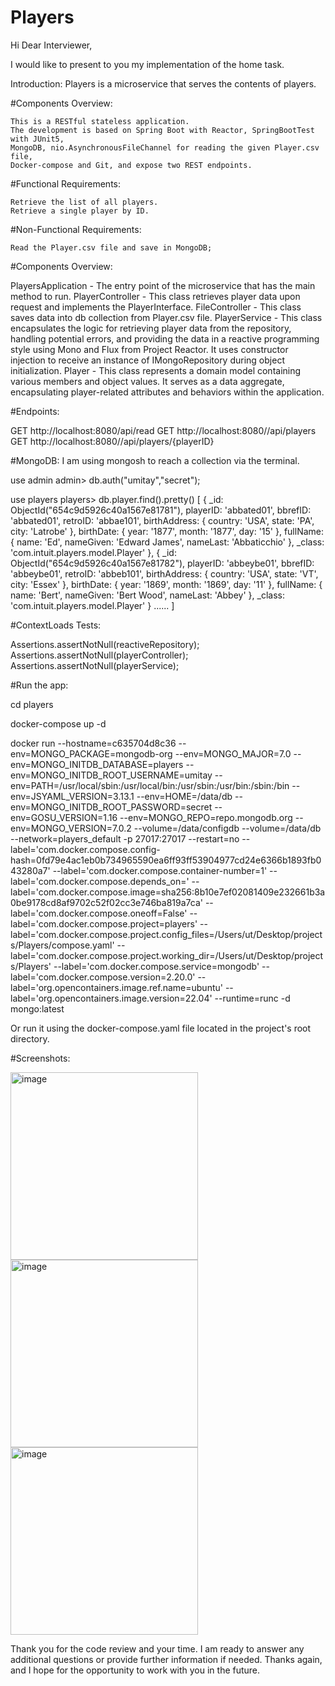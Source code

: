 # Players

Hi Dear Interviewer,

I would like to present to you my implementation of the home task.


Introduction:
Players is a microservice that serves the contents of players.


#Components Overview:

	This is a RESTful stateless application.
	The development is based on Spring Boot with Reactor, SpringBootTest with JUnit5,
	MongoDB, nio.AsynchronousFileChannel for reading the given Player.csv file, 
	Docker-compose and Git, and expose two REST endpoints.


#Functional Requirements:

	Retrieve the list of all players.
	Retrieve a single player by ID.


#Non-Functional Requirements:

	Read the Player.csv file and save in MongoDB;


#Components Overview:

PlayersApplication - The entry point of the microservice that has the main method to run.
PlayerController   - This class retrieves player data upon request and implements the PlayerInterface.
FileController     - This class saves data into db collection from Player.csv file.
PlayerService      - This class encapsulates the logic for retrieving player data from the repository, 
			handling potential errors, and providing the data in a reactive programming style using Mono and Flux from Project Reactor. 
   			It uses constructor injection to receive an instance of IMongoRepository during object initialization.
Player - This class represents a domain model containing various members and object values. 
	 It serves as a data aggregate, encapsulating player-related attributes and behaviors within the application.


#Endpoints:

GET http://localhost:8080/api/read
GET http://localhost:8080//api/players
GET http://localhost:8080//api/players/{playerID}

#MongoDB:
I am using mongosh to reach a collection via the terminal.

use admin
admin> db.auth("umitay","secret");

use players
players> db.player.find().pretty()
[
  {
    _id: ObjectId("654c9d5926c40a1567e81781"),
    playerID: 'abbated01',
    bbrefID: 'abbated01',
    retroID: 'abbae101',
    birthAddress: { country: 'USA', state: 'PA', city: 'Latrobe' },
    birthDate: { year: '1877', month: '1877', day: '15' },
    fullName: { name: 'Ed', nameGiven: 'Edward James', nameLast: 'Abbaticchio' },
    _class: 'com.intuit.players.model.Player'
  },
  {
    _id: ObjectId("654c9d5926c40a1567e81782"),
    playerID: 'abbeybe01',
    bbrefID: 'abbeybe01',
    retroID: 'abbeb101',
    birthAddress: { country: 'USA', state: 'VT', city: 'Essex' },
    birthDate: { year: '1869', month: '1869', day: '11' },
    fullName: { name: 'Bert', nameGiven: 'Bert Wood', nameLast: 'Abbey' },
    _class: 'com.intuit.players.model.Player'
  }
  ......
]


#ContextLoads Tests:

Assertions.assertNotNull(reactiveRepository);
Assertions.assertNotNull(playerController);
Assertions.assertNotNull(playerService);


#Run the app:

cd  players

docker-compose up -d 

docker run --hostname=c635704d8c36 --env=MONGO_PACKAGE=mongodb-org --env=MONGO_MAJOR=7.0 --env=MONGO_INITDB_DATABASE=players --env=MONGO_INITDB_ROOT_USERNAME=umitay --env=PATH=/usr/local/sbin:/usr/local/bin:/usr/sbin:/usr/bin:/sbin:/bin --env=JSYAML_VERSION=3.13.1 --env=HOME=/data/db --env=MONGO_INITDB_ROOT_PASSWORD=secret --env=GOSU_VERSION=1.16 --env=MONGO_REPO=repo.mongodb.org --env=MONGO_VERSION=7.0.2 --volume=/data/configdb --volume=/data/db --network=players_default -p 27017:27017 --restart=no --label='com.docker.compose.config-hash=0fd79e4ac1eb0b734965590ea6ff93ff53904977cd24e6366b1893fb043280a7' --label='com.docker.compose.container-number=1' --label='com.docker.compose.depends_on=' --label='com.docker.compose.image=sha256:8b10e7ef02081409e232661b3a0be9178cd8af9702c52f02cc3e746ba819a7ca' --label='com.docker.compose.oneoff=False' --label='com.docker.compose.project=players' --label='com.docker.compose.project.config_files=/Users/ut/Desktop/projects/Players/compose.yaml' --label='com.docker.compose.project.working_dir=/Users/ut/Desktop/projects/Players' --label='com.docker.compose.service=mongodb' --label='com.docker.compose.version=2.20.0' --label='org.opencontainers.image.ref.name=ubuntu' --label='org.opencontainers.image.version=22.04' --runtime=runc -d mongo:latest

Or run it using the docker-compose.yaml file located in the project's root directory.


#Screenshots:

<img width="300" alt="image" src="https://github.com/Umitay/Players/assets/2931335/866d62f4-08d0-4752-af85-d4e4237058c8">

<img width="300" alt="image" src="https://github.com/Umitay/Players/assets/2931335/1678f899-faca-454b-82b4-480584834f87">

<img width="300" alt="image" src="https://github.com/Umitay/Players/assets/2931335/640dca01-a56e-4293-91ef-9fe7a1461848">





Thank you for the code review and your time. 
I am ready to answer any additional questions or provide further information if needed.
Thanks again, and I hope for the opportunity to work with you in the future.



